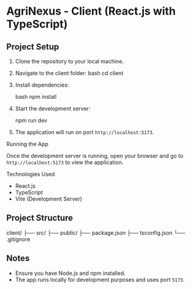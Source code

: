# AgriNexus - Client (React.js with TypeScript)

## Project Setup

1. Clone the repository to your local machine.

2. Navigate to the client folder:
   bash
   cd client

3. Install dependencies:

   bash
   npm install


4. Start the development server:

   npm run dev
 

5. The application will run on port `http://localhost:5173`.

Running the App

Once the development server is running, open your browser and go to `http://localhost:5173` to view the application.

Technologies Used

* React.js
* TypeScript
* Vite (Development Server)

## Project Structure

client/
├── src/
├── public/
├── package.json
├── tsconfig.json
└── .gitignore

## Notes

* Ensure you have Node.js and npm installed.
* The app runs locally for development purposes and uses port `5173`.

